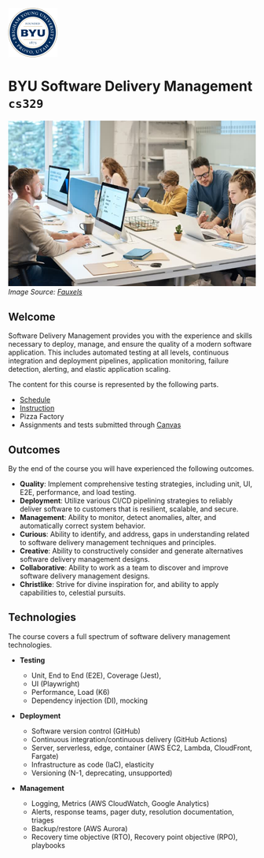 ![BYU logo](byuLogo.png?raw=true)

# BYU **Software Delivery Management** `cs329`

![cover](softwaredeliverymanagementcover.jpg?raw=true)
_Image Source: [Fauxels](https://www.pexels.com/photo/people-working-in-front-of-the-computer-3184357)_

## Welcome

Software Delivery Management provides you with the experience and skills necessary to deploy, manage, and ensure the quality of a modern software application. This includes automated testing at all levels, continuous integration and deployment pipelines, application monitoring, failure detection, alerting, and elastic application scaling.

The content for this course is represented by the following parts.

- [Schedule](schedule/schedule.md)
- [Instruction](instruction/modules.md#readme)
- Pizza Factory
- Assignments and tests submitted through [Canvas](byu.instructure.com)

## Outcomes

By the end of the course you will have experienced the following outcomes.

- **Quality**: Implement comprehensive testing strategies, including unit, UI, E2E, performance, and load testing.
- **Deployment**: Utilize various CI/CD pipelining strategies to reliably deliver software to customers that is resilient, scalable, and secure.
- **Management**: Ability to monitor, detect anomalies, alter, and automatically correct system behavior.
- **Curious**: Ability to identify, and address, gaps in understanding related to software delivery management techniques and principles.
- **Creative**: Ability to constructively consider and generate alternatives software delivery management designs.
- **Collaborative**: Ability to work as a team to discover and improve software delivery management designs.
- **Christlike**: Strive for divine inspiration for, and ability to apply capabilities to, celestial pursuits.

## Technologies

The course covers a full spectrum of software delivery management technologies.

- **Testing**

  - Unit, End to End (E2E), Coverage (Jest),
  - UI (Playwright)
  - Performance, Load (K6)
  - Dependency injection (DI), mocking

- **Deployment**

  - Software version control (GitHub)
  - Continuous integration/continuous delivery (GitHub Actions)
  - Server, serverless, edge, container (AWS EC2, Lambda, CloudFront, Fargate)
  - Infrastructure as code (IaC), elasticity
  - Versioning (N-1, deprecating, unsupported)

- **Management**
  - Logging, Metrics (AWS CloudWatch, Google Analytics)
  - Alerts, response teams, pager duty, resolution documentation, triages
  - Backup/restore (AWS Aurora)
  - Recovery time objective (RTO), Recovery point objective (RPO), playbooks
